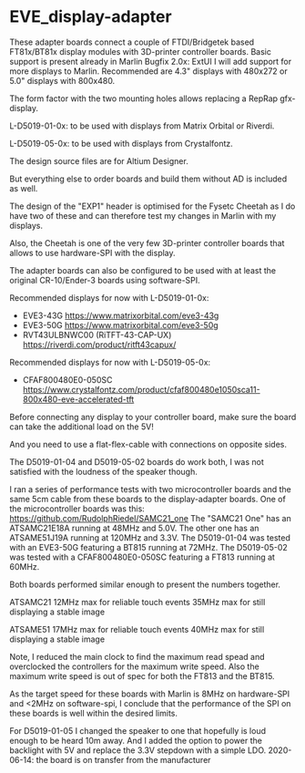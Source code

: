 # EVE_display-adapter

These adapter boards connect a couple of FTDI/Bridgetek based FT81x/BT81x display modules with 3D-printer controller boards.
Basic support is present already in Marlin Bugfix 2.0x: ExtUI
I will add support for more displays to Marlin.
Recommended are 4.3" displays with 480x272 or 5.0" displays with 800x480.

The form factor with the two mounting holes allows replacing a RepRap gfx-display.

L-D5019-01-0x: to be used with displays from Matrix Orbital or Riverdi.

L-D5019-05-0x: to be used with displays from Crystalfontz.

The design source files are for Altium Designer.

But everything else to order boards and build them without AD is included as well.

The design of the "EXP1" header is optimised for the Fysetc Cheetah as I do have two of these and can therefore
test my changes in Marlin with my displays.

Also, the Cheetah is one of the very few 3D-printer controller boards that allows to use hardware-SPI with the display.

The adapter boards can also be configured to be used with at least the original CR-10/Ender-3 boards using software-SPI.

Recommended displays for now with L-D5019-01-0x:
- EVE3-43G https://www.matrixorbital.com/eve3-43g
- EVE3-50G https://www.matrixorbital.com/eve3-50g
- RVT43ULBNWC00 (RiTFT-43-CAP-UX) https://riverdi.com/product/ritft43capux/

Recommended displays for now with L-D5019-05-0x:
- CFAF800480E0-050SC https://www.crystalfontz.com/product/cfaf800480e1050sca11-800x480-eve-accelerated-tft

Before connecting any display to your controller board, make sure the board can take the additional load on the 5V!

And you need to use a flat-flex-cable with connections on opposite sides.


The D5019-01-04 and D5019-05-02 boards do work both, I was not satisfied with the loudness of the speaker though.

I ran a series of performance tests with two microcontroller boards and the same 5cm cable from these boards to the display-adapter boards.
One of the microcontroller boards was this: https://github.com/RudolphRiedel/SAMC21_one
The "SAMC21 One" has an ATSAMC21E18A running at 48MHz and 5.0V.
The other one has an ATSAME51J19A running at 120MHz and 3.3V.
The D5019-01-04 was tested with an EVE3-50G featuring a BT815 running at 72MHz.
The D5019-05-02 was tested with a CFAF800480E0-050SC featuring a FT813 running at 60MHz.

Both boards performed similar enough to present the numbers together.

ATSAMC21
12MHz max for reliable touch events
35MHz max for still displaying a stable image

ATSAME51
17MHz max for reliable touch events
40MHz max for still displaying a stable image

Note, I reduced the main clock to find the maximum read spead and overclocked the controllers for the maximum write speed.
Also the maximum write speed is out of spec for both the FT813 and the BT815.

As the target speed for these boards with Marlin is 8MHz on hardware-SPI and <2MHz on software-spi,
I conclude that the performance of the SPI on these boards is well within the desired limits.

For D5019-01-05 I changed the speaker to one that hopefully is loud enough to be heard 10m away.
And I added the option to power the backlight with 5V and replace the 3.3V stepdown with a simple LDO.
2020-06-14: the board is on transfer from the manufacturer
